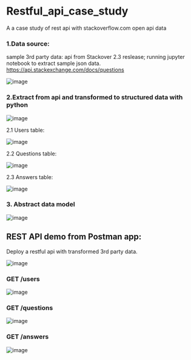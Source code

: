 # Restful_api_case_study
 A a case study of rest api with stackoverflow.com open api data

### 1.Data source: 
sample 3rd party data: api from Stackover 2.3 reslease; running jupyter notebook to extract sample json data.
https://api.stackexchange.com/docs/questions

![image](https://user-images.githubusercontent.com/14142646/147071137-b59f7889-e070-4347-946e-1da56381e1de.png)

### 2.Extract from api and transformed to structured data with python 
![image](https://user-images.githubusercontent.com/14142646/147011323-4a5f001d-a6ad-4e6d-9148-526403813ab6.png)

2.1 Users table:

![image](https://user-images.githubusercontent.com/14142646/147072091-fc55087c-c5f5-45c3-b514-37c3f9377458.png)

2.2 Questions table:

![image](https://user-images.githubusercontent.com/14142646/147072206-67845988-1d13-40c4-a01d-d34b86aba678.png)

2.3 Answers table:

![image](https://user-images.githubusercontent.com/14142646/147072351-a7d2a775-8427-4db9-a0af-692fa03948ba.png)


### 3. Abstract data model
![image](https://user-images.githubusercontent.com/14142646/147070928-74581f03-aa11-496b-a746-146874e8c9e3.png)



## REST API demo from Postman app:

Deploy a restful api with transformed 3rd party data.

![image](https://user-images.githubusercontent.com/14142646/147011161-d66f26d6-4384-4dbd-ae58-b5bf8ea6640c.png)

### GET /users
![image](https://user-images.githubusercontent.com/14142646/147011005-483a729e-832c-4b59-813c-5bbca0cb1d66.png)

### GET /questions
![image](https://user-images.githubusercontent.com/14142646/147011067-ec1dfabd-0361-4aac-a199-7d17ce690661.png)

### GET /answers
![image](https://user-images.githubusercontent.com/14142646/147011114-f4d01e4d-e9b1-4a82-a96b-7af52c484d85.png)

